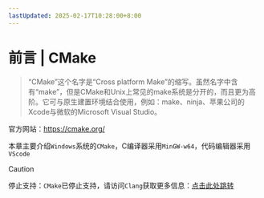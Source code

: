 ```yaml
---
lastUpdated: 2025-02-17T10:28:00+8:00
---
```


# 前言 | CMake

> “CMake”这个名字是“Cross platform Make”的缩写。虽然名字中含有“make”，但是CMake和Unix上常见的make系统是分开的，而且更为高阶。它可与原生建置环境结合使用，例如：make、ninja、苹果公司的Xcode与微软的Microsoft Visual Studio。

官方网站：<https://cmake.org/>

本章主要介绍```Windows```系统的```CMake```，C编译器采用```MinGW-w64```，代码编辑器采用```VScode```

> [!CAUTION]
> 停止支持：```CMake```已停止支持，请访问```Clang```获取更多信息：[点击此处跳转](/Clang/)
